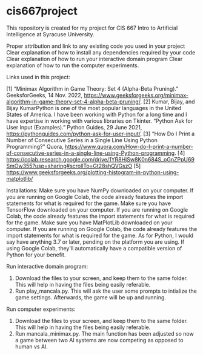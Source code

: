 # cis667project
This repository is created for my project for CIS 667 Intro to Artificial Intelligence at Syracuse University.

Proper attribution and link to any existing code you used in your project
Clear explanation of how to install any dependencies required by your code
Clear explanation of how to run your interactive domain program
Clear explanation of how to run the computer experiments.

Links used in this project:

[1] “Minimax Algorithm in Game Theory: Set 4 (Alpha-Beta Pruning).” GeeksforGeeks, 14 Nov. 2022, https://www.geeksforgeeks.org/minimax-algorithm-in-game-theory-set-4-alpha-beta-pruning/. 
[2] Kumar, Bijay, and Bijay KumarPython is one of the most popular languages in the United States of America. I have been working with Python for a long time and I have expertise in working with various libraries on Tkinter. “Python Ask for User Input (Examples).” Python Guides, 29 June 2021, https://pythonguides.com/python-ask-for-user-input/. 
[3] “How Do I Print a Number of Consecutive Series in a Single Line Using Python Programming?” Quora, https://www.quora.com/How-do-I-print-a-number-of-consecutive-series-in-a-single-line-using-Python-programming. 
[4] https://colab.research.google.com/drive/1YR8HjSw8K0n684S_oGnZPpU69SmOw355?usp=sharing#scrollTo=Gt28shQVGszO
[5] https://www.geeksforgeeks.org/plotting-histogram-in-python-using-matplotlib/

Installations:
Make sure you have NumPy downloaded on your computer. If you are running on Google Colab, the code already features the import statements for what is required for the game. 
Make sure you have TensorFlow downloaded on your computer. If you are running on Google Colab, the code already features the import statements for what is required for the game. 
Make sure you have MatPlotLib downloaded on your computer. If you are running on Google Colab, the code already features the import statements for what is required for the game. 
As for Python, I would say have anything 3.7 or later, pending on the platform you are using. If using Google Colab, they'll automatically have a compatible version of Python for your benefit.

Run interactive domain program:
1. Download the files to your screen, and keep them to the same folder. This will help in having the files being easily referable.
2. Run play_mancala.py. This will ask the user some prompts to intialize the game settings. Afterwards, the game will be up and running.

Run computer experiments:
1. Download the files to your screen, and keep them to the same folder. This will help in having the files being easily referable.
2. Run mancala_minimax.py. The main function has been adjusted so now a game between two AI systems are now competing as opposed to human vs AI.
